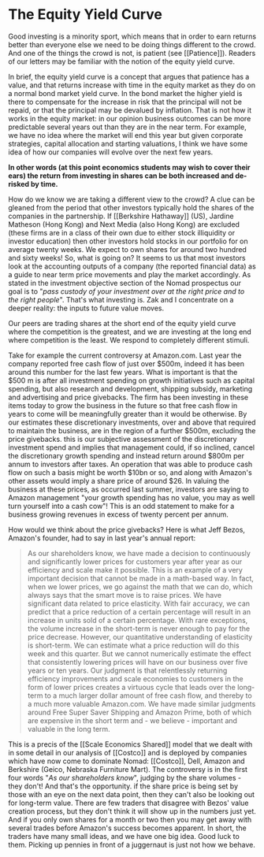# The Equity Yield Curve

Good investing is a minority sport, which means that in order to earn returns better than everyone else we need to be doing things different to the crowd. And one of the things the crowd is not, is patient (see [[Patience]]). Readers of our letters may be familiar with the notion of the equity yield curve. 

In brief, the equity yield curve is a concept that argues that patience has a value, and that returns increase with time in the equity market as they do on a normal bond market yield curve. In the bond market the higher yield is there to compensate for the increase in risk that the principal will not be repaid, or that the principal may be devalued by inflation. That is not how it works in the equity market: in our opinion business outcomes can be more predictable several years out than they are in the near term. For example, we have no idea where the market will end this year but given corporate strategies, capital allocation and starting valuations, I think we have some idea of how our companies will evolve over the next few years.

**In other words (at this point economics students may wish to cover their ears) the return from investing in shares can be both increased and de-risked by time.**

How do we know we are taking a different view to the crowd? A clue can be gleaned from the period that other investors typically hold the shares of the companies in the partnership. If [[Berkshire Hathaway]] (US), Jardine Matheson (Hong Kong) and Next Media (also Hong Kong) are excluded (these firms are in a class of their own due to either stock illiquidity or investor education) then other investors hold stocks in our portfolio for on average twenty weeks. We expect to own shares for around two hundred and sixty weeks! So, what is going on? It seems to us that most investors look at the accounting outputs of a company (the reported financial data) as a guide to near term price movements and play the market accordingly. As stated in the investment objective section of the Nomad prospectus our goal is to "*pass custody of your investment over at the right price and to the right people*". That's what investing is. Zak and I concentrate on a deeper reality: the inputs to future value moves. 

Our peers are trading shares at the short end of the equity yield curve where the competition is the greatest, and we are investing at the long end where competition is the least. We respond to completely different stimuli.

Take for example the current controversy at Amazon.com. Last year the company reported free cash flow of just over $500m, indeed it has been around this number for the last few years. What is important is that the $500 m is after all investment spending on growth initiatives such as capital spending, but also research and development, shipping subsidy, marketing and advertising and price givebacks. The firm has been investing in these items today to grow the business in the future so that free cash flow in years to come will be meaningfully greater than it would be otherwise. By our estimates these discretionary investments, over and above that required to maintain the business, are in the region of a further $500m, excluding the price givebacks. this is our subjective assessment of the discretionary investment spend and implies that management could, if so inclined, cancel the discretionary growth spending and instead return around $800m per annum to investors after taxes. An operation that was able to produce cash flow on such a basis might be worth $10bn or so, and along with Amazon's other assets would imply a share price of around $26. In valuing the business at these prices, as occurred last summer, investors are saying to Amazon management "your growth spending has no value, you may as well turn yourself into a cash cow"! This is an odd statement to make for a business growing revenues in excess of twenty percent per annum.

How would we think about the price givebacks? Here is what Jeff Bezos, Amazon's founder, had to say in last year's annual report:

> As our shareholders know, we have made a decision to continuously and significantly lower prices for customers year after year as our efficiency and scale make it possible. This is an example of a very important decision that cannot be made in a math-based way. In fact, when we lower prices, we go against the math that we can do, which always says that the smart move is to raise prices. We have significant data related to price elasticity. With fair accuracy, we can predict that a price reduction of a certain percentage will result in an increase in units sold of a certain percentage. With rare exceptions, the volume increase in the short-term is never enough to pay for the price decrease. However, our quantitative understanding of elasticity is short-term. We can estimate what a price reduction will do this week and this quarter. But we cannot numerically estimate the effect that consistently lowering prices will have on our business over five years or ten years. Our judgment is that relentlessly returning efficiency improvements and scale economies to customers in the form of lower prices creates a virtuous cycle that leads over the long-term to a much larger dollar amount of free cash flow, and thereby to a much more valuable Amazon.com. We have made similar judgments around Free Super Saver Shipping and Amazon Prime, both of which are expensive in the short term and - we believe - important and valuable in the long term.


This is a precis of the [[Scale Economics Shared]] model that we dealt with in some detail in our analysis of [[Costco]] and is deployed by companies which have now come to dominate Nomad: [[Costco]], Dell, Amazon and Berkshire (Geico, Nebraska Furniture Mart). The controversy is in the first four words "*As our shareholders know*", judging by the share volumes - they don't! And that's the opportunity. if the share price is being set by those with an eye on the next data point, then they can't also be looking out for long-term value. There are few traders that disagree with Bezos' value creation process, but they don't think it will show up in the numbers just yet. And if you only own shares for a month or two then you may get away with several trades before Amazon's success becomes apparent. In short, the traders have many small ideas, and we have one big idea. Good luck to them. Picking up pennies in front of a juggernaut is just not how we behave.